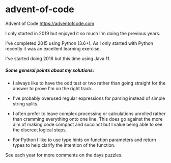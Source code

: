 # advent-of-code

Advent of Code https://adventofcode.com

I only started in 2019 but enjoyed it so much I'm doing the previous years. 

I've completed 2015 using Python (3.6+). As I only started with Python recently it was an excellent learning exercise.

I've started doing 2016 but this time using Java 11.

##### Some general points about my solutions:

- I always like to have the odd test or two rather than going straight for the answer to prove I'm on the right track.  

- I've probably overused regular expressions for parsing instead of simple string splits.

- I often prefer to leave complex processing or calculations unrolled rather than cramming everything onto one line.
This does go against the more aim of making code compact and succinct but I value being able to see the 
discreet logical steps. 

- For Python I like to use type hints on function parameters and return types to help clarify the intention of the 
function.

See each year for more comments on the days puzzles.
